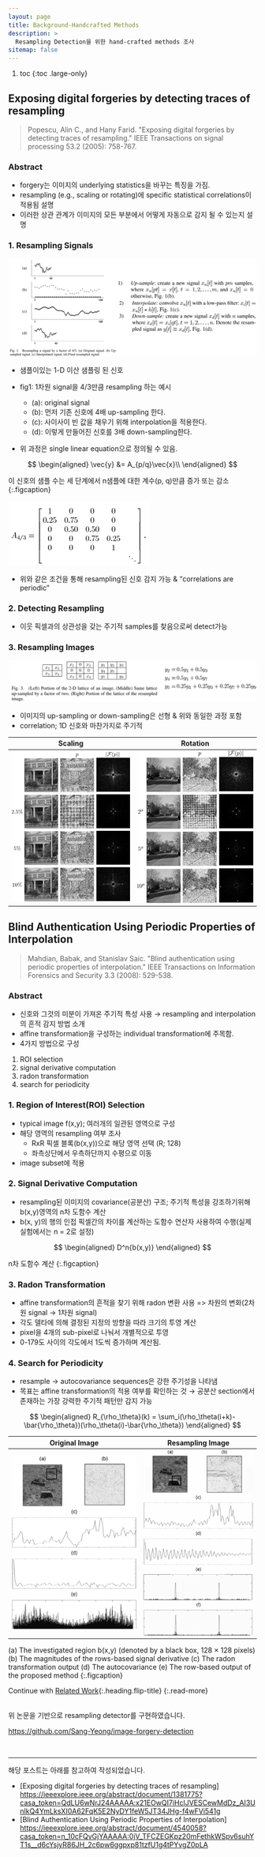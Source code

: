 ```yaml
---
layout: page
title: Background-Handcrafted Methods
description: >
  Resampling Detection을 위한 hand-crafted methods 조사
sitemap: false
---
```


1. toc 
{:toc .large-only}

## Exposing digital forgeries by detecting traces of resampling
> Popescu, Alin C., and Hany Farid. "Exposing digital forgeries by detecting traces of resampling." IEEE Transactions on signal processing 53.2 (2005): 758-767.

### Abstract
- forgery는 이미지의 underlying statistics을 바꾸는 특징을 가짐.
- resampling (e.g., scaling or rotating)에 specific statistical correlations이 적용됨 설명
- 이러한 상관 관계가 이미지의 모든 부분에서 어떻게 자동으로 감지 될 수 있는지 설명

### 1. Resampling Signals

<img src='/assets/img/resample/0726-method-exposing_fig1.png'>


- 샘플이있는 1-D 이산 샘플링 된 신호
- fig1: 1차원 signal을 4/3만큼 resampling 하는 예시
	- (a): original signal
	- (b): 먼저 기존 신호에 4배 up-sampling 한다.
	- (c): 사이사이 빈 값을 채우기 위해 interpolation을 적용한다.
	- (d): 이렇게 만들어진 신호를 3배 down-sampling한다.

- 위 과정은 single linear equation으로 정의될 수 있음.


$$
\begin{aligned}
  \vec{y} &= A_{p/q}\vec{x}\\
\end{aligned}
$$

이 신호의 샘플 수는 세 단계에서 n샘플에 대한 계수(p, q)만큼 증가 또는 감소
{:.figcaption}


<img src='/assets/img/resample/0726-method-matrixA.png'>

- 위와 같은 조건을 통해 resampling된 신호 감지 가능 & “correlations are periodic”


### 2. Detecting Resampling
- 이웃 픽셀과의 상관성을 갖는 주기적 samples를 찾음으로써 detect가능


### 3. Resampling Images

<img src='/assets/img/resample/0726-method-fig3.png'>

- 이미지의 up-sampling or down-sampling은 선형 & 위와 동일한 과정 포함
- correlation; 1D 신호와 마찬가지로 주기적

|Scaling|Rotation|
|--|--|
|<img src='/assets/img/resample/0726-method-scaling.png'>|<img src='/assets/img/resample/0726-method-rotation.png'>|




## Blind Authentication Using Periodic Properties of Interpolation
> Mahdian, Babak, and Stanislav Saic. "Blind authentication using periodic properties of interpolation." IEEE Transactions on Information Forensics and Security 3.3 (2008): 529-538.


### Abstract
- 신호와 그것의 미분이 가져온 주기적 특성 사용 → resampling and interpolation의 흔적 감지 방법 소개
- affine transformation을 구성하는 individual transformation에 주목함.
- 4가지 방법으로 구성
1. ROI selection
2. signal derivative computation
3. radon transformation
4. search for periodicity


### 1. Region of Interest(ROI) Selection
- typical image f(x,y); 여러개의 일관된 영역으로 구성
- 해당 영역의 resampling 여부 조사
	- RxR 픽셀 블록(b(x,y))으로 해당 영역 선택 (R; 128)
	- 좌측상단에서 우측하단까지 수평으로 이동
- image subset에 적용


### 2. Signal Derivative Computation
- resampling된 이미지의 covariance(공분산) 구조; 주기적 특성을 강조하기위해 b(x,y)영역의 n차 도함수 계산
- b(x, y)의 행의 인접 픽셀간의 차이를 계산하는 도함수 연산자 사용하여 수행(실제 실험에서는 n = 2로 설정)

$$
\begin{aligned}
  D^n{b(x,y)}
\end{aligned}
$$

n차 도함수 계산
{:.figcaption}


### 3. Radon Transformation
- affine transformation의 흔적을 찾기 위해 radon 변환 사용 => 차원의 변화(2차원 signal -> 1차원 signal)
- 각도 델타에 의해 결정된 지정의 방향을 따라 크기의 투영 계산
- pixel을 4개의 sub-pixel로 나눠서 개별적으로 투영
- 0-179도 사이의 각도에서 1도씩 증가하며 계산됨.


### 4. Search for Periodicity
- resample → autocovariance sequences은 강한 주기성을 나타냄
- 목표는 affine transformation의 적용 여부를 확인하는 것 → 공분산 section에서 존재하는 가장 강력한 주기적 패턴만 감지 가능

$$
\begin{aligned}
  R_{\rho_\theta}(k) = \sum_i(\rho_\theta(i+k)-\bar{\rho_\theta})(\rho_\theta(i)-\bar{\rho_\theta})
\end{aligned}
$$


|Original Image|Resampling Image|
|--|--|
|<img src='/assets/img/resample/0726-method-ori.png'>|<img src='/assets/img/resample/0726-method-resample.png'>|


(a) The investigated region b(x,y) (denoted by a black box, 128 × 128 pixels)(b) The magnitudes of the rows-based signal derivative (c) The radon transformation output (d) The autocovariance (e) The row-based output of the proposed method
{:.figcaption}



Continue with [Related Work](related.md){:.heading.flip-title}
{:.read-more}



<br>
위 논문을 기반으로 resampling detector를 구현하였습니다.

<https://github.com/Sang-Yeong/image-forgery-detection>

<br>

---

해당 포스트는 아래를 참고하여 작성되었습니다.

- [Exposing digital forgeries by detecting traces of resampling] <https://ieeexplore.ieee.org/abstract/document/1381775?casa_token=QdLU6wNrJ24AAAAA:x21EOwQI7iHclJVESCewMdDz_AI3UnlkQ4YmLksXI0A62FqK5E2NyDY1feW5JT34JHg-f4wFVi541g>
- [Blind Authentication Using Periodic Properties of Interpolation] <https://ieeexplore.ieee.org/abstract/document/4540058?casa_token=n_10cFQvGjYAAAAA:0jV_TFCZEGKpz20mFethkWSpv6suhYT1s__d6cYsjyR86JH_2c6pw6ggpxp81tzfU1g4tPYvgZ0pLA>